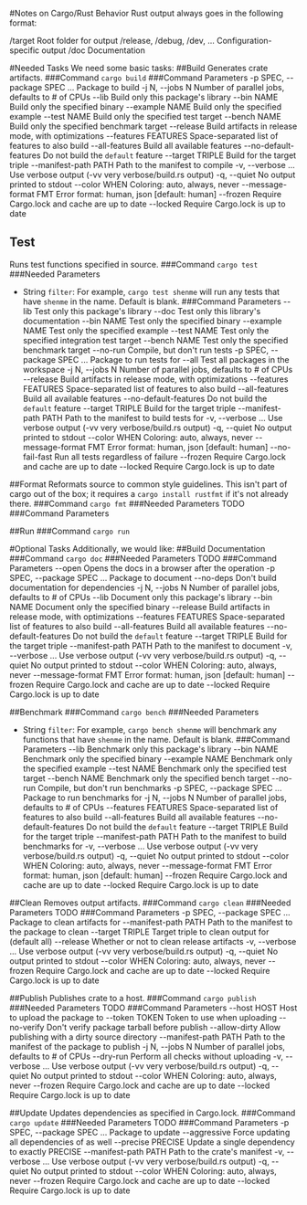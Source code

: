 #Notes on Cargo/Rust Behavior
Rust output always goes in the following format:

/target								Root folder for output
	/release, /debug, /dev, ...		Configuration-specific output
	/doc							Documentation

#Needed Tasks
We need some basic tasks:
##Build
Generates crate artifacts.
###Command
`cargo build`
###Command Parameters
		-p SPEC, --package SPEC ...  Package to build
		-j N, --jobs N               Number of parallel jobs, defaults to # of CPUs
		--lib                        Build only this package's library
		--bin NAME                   Build only the specified binary
		--example NAME               Build only the specified example
		--test NAME                  Build only the specified test target
		--bench NAME                 Build only the specified benchmark target
		--release                    Build artifacts in release mode, with optimizations
		--features FEATURES          Space-separated list of features to also build
		--all-features               Build all available features
		--no-default-features        Do not build the `default` feature
		--target TRIPLE              Build for the target triple
		--manifest-path PATH         Path to the manifest to compile
		-v, --verbose ...            Use verbose output (-vv very verbose/build.rs output)
		-q, --quiet                  No output printed to stdout
		--color WHEN                 Coloring: auto, always, never
		--message-format FMT         Error format: human, json [default: human]
		--frozen                     Require Cargo.lock and cache are up to date
		--locked                     Require Cargo.lock is up to date

## Test
Runs test functions specified in source.
###Command
`cargo test`
###Needed Parameters
* String `filter`: For example, `cargo test shenme` will run any tests that have `shenme` in the name.
Default is blank.
###Command Parameters
--lib                        Test only this package's library
--doc                        Test only this library's documentation
--bin NAME                   Test only the specified binary
--example NAME               Test only the specified example
--test NAME                  Test only the specified integration test target
--bench NAME                 Test only the specified benchmark target
--no-run                     Compile, but don't run tests
-p SPEC, --package SPEC ...  Package to run tests for
--all                        Test all packages in the workspace
-j N, --jobs N               Number of parallel jobs, defaults to # of CPUs
--release                    Build artifacts in release mode, with optimizations
--features FEATURES          Space-separated list of features to also build
--all-features               Build all available features
--no-default-features        Do not build the `default` feature
--target TRIPLE              Build for the target triple
--manifest-path PATH         Path to the manifest to build tests for
-v, --verbose ...            Use verbose output (-vv very verbose/build.rs output)
-q, --quiet                  No output printed to stdout
--color WHEN                 Coloring: auto, always, never
--message-format FMT         Error format: human, json [default: human]
--no-fail-fast               Run all tests regardless of failure
--frozen                     Require Cargo.lock and cache are up to date
--locked                     Require Cargo.lock is up to date

##Format
Reformats source to common style guidelines.
This isn't part of cargo out of the box; it requires a `cargo install rustfmt` if it's not already there.
###Command
`cargo fmt`
###Needed Parameters
TODO
###Command Parameters

##Run
###Command
`cargo run`

#Optional Tasks
Additionally, we would like:
##Build Documentation
###Command
`cargo doc`
###Needed Parameters
TODO
###Command Parameters
--open                       Opens the docs in a browser after the operation
-p SPEC, --package SPEC ...  Package to document
--no-deps                    Don't build documentation for dependencies
-j N, --jobs N               Number of parallel jobs, defaults to # of CPUs
--lib                        Document only this package's library
--bin NAME                   Document only the specified binary
--release                    Build artifacts in release mode, with optimizations
--features FEATURES          Space-separated list of features to also build
--all-features               Build all available features
--no-default-features        Do not build the `default` feature
--target TRIPLE              Build for the target triple
--manifest-path PATH         Path to the manifest to document
-v, --verbose ...            Use verbose output (-vv very verbose/build.rs output)
-q, --quiet                  No output printed to stdout
--color WHEN                 Coloring: auto, always, never
--message-format FMT         Error format: human, json [default: human]
--frozen                     Require Cargo.lock and cache are up to date
--locked                     Require Cargo.lock is up to date

##Benchmark
###Command
`cargo bench`
###Needed Parameters
* String `filter`: For example, `cargo bench shenme` will benchmark any functions that have `shenme` in the name.
Default is blank.
###Command Parameters
--lib                        Benchmark only this package's library
--bin NAME                   Benchmark only the specified binary
--example NAME               Benchmark only the specified example
--test NAME                  Benchmark only the specified test target
--bench NAME                 Benchmark only the specified bench target
--no-run                     Compile, but don't run benchmarks
-p SPEC, --package SPEC ...  Package to run benchmarks for
-j N, --jobs N               Number of parallel jobs, defaults to # of CPUs
--features FEATURES          Space-separated list of features to also build
--all-features               Build all available features
--no-default-features        Do not build the `default` feature
--target TRIPLE              Build for the target triple
--manifest-path PATH         Path to the manifest to build benchmarks for
-v, --verbose ...            Use verbose output (-vv very verbose/build.rs output)
-q, --quiet                  No output printed to stdout
--color WHEN                 Coloring: auto, always, never
--message-format FMT         Error format: human, json [default: human]
--frozen                     Require Cargo.lock and cache are up to date
--locked                     Require Cargo.lock is up to date

##Clean
Removes output artifacts.
###Command
`cargo clean`
###Needed Parameters
TODO
###Command Parameters
-p SPEC, --package SPEC ...  Package to clean artifacts for
--manifest-path PATH         Path to the manifest to the package to clean
--target TRIPLE              Target triple to clean output for (default all)
--release                    Whether or not to clean release artifacts
-v, --verbose ...            Use verbose output (-vv very verbose/build.rs output)
-q, --quiet                  No output printed to stdout
--color WHEN                 Coloring: auto, always, never
--frozen                     Require Cargo.lock and cache are up to date
--locked                     Require Cargo.lock is up to date

##Publish
Publishes crate to a host.
###Command
`cargo publish`
###Needed Parameters
TODO
###Command Parameters
--host HOST              Host to upload the package to
--token TOKEN            Token to use when uploading
--no-verify              Don't verify package tarball before publish
--allow-dirty            Allow publishing with a dirty source directory
--manifest-path PATH     Path to the manifest of the package to publish
-j N, --jobs N           Number of parallel jobs, defaults to # of CPUs
--dry-run                Perform all checks without uploading
-v, --verbose ...        Use verbose output (-vv very verbose/build.rs output)
-q, --quiet              No output printed to stdout
--color WHEN             Coloring: auto, always, never
--frozen                 Require Cargo.lock and cache are up to date
--locked                 Require Cargo.lock is up to date

##Update
Updates dependencies as specified in Cargo.lock.
###Command
`cargo update`
###Needed Parameters
TODO
###Command Parameters
-p SPEC, --package SPEC ...  Package to update
--aggressive                 Force updating all dependencies of <name> as well
--precise PRECISE            Update a single dependency to exactly PRECISE
--manifest-path PATH         Path to the crate's manifest
-v, --verbose ...            Use verbose output (-vv very verbose/build.rs output)
-q, --quiet                  No output printed to stdout
--color WHEN                 Coloring: auto, always, never
--frozen                     Require Cargo.lock and cache are up to date
--locked                     Require Cargo.lock is up to date